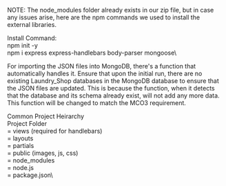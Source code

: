 NOTE: The node_modules folder already exists in our zip file, but in case any issues arise, here are the npm commands we used to install the external libraries.

Install Command:\
npm init -y\
npm i express express-handlebars body-parser mongoose\

For importing the JSON files into MongoDB, there's a function that automatically handles it. Ensure that upon the initial run, there are no existing Laundry_Shop databases in the MongoDB database to ensure that the JSON files are updated. 
This is because the function, when it detects that the database and its schema already exist, will not add any more data. This function will be changed to match the MCO3 requirement.

Common Project Heirarchy\
  Project Folder\
    = views (required for handlebars)\
        = layouts\
        = partials\
    = public (images, js, css)\
    = node_modules\
    = node.js\
    = package.json\
